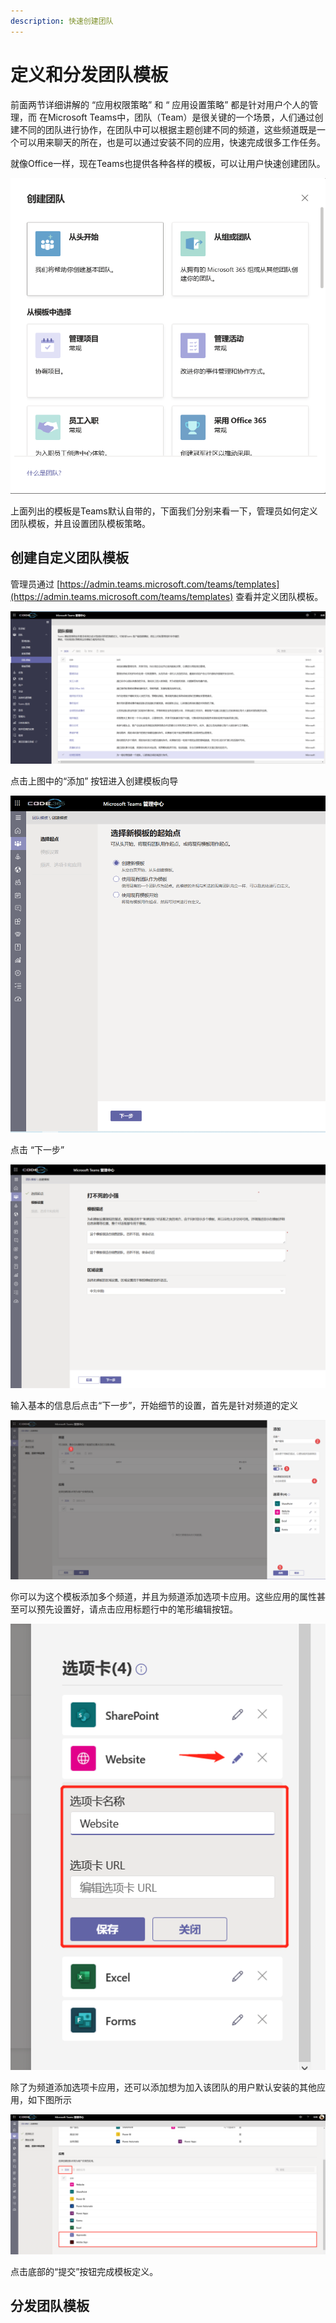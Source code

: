```yaml
---
description: 快速创建团队
---
```


# 定义和分发团队模板

前面两节详细讲解的 “应用权限策略” 和 “ 应用设置策略” 都是针对用户个人的管理，而 在Microsoft Teams中，团队（Team）是很关键的一个场景，人们通过创建不同的团队进行协作，在团队中可以根据主题创建不同的频道，这些频道既是一个可以用来聊天的所在，也是可以通过安装不同的应用，快速完成很多工作任务。

就像Office一样，现在Teams也提供各种各样的模板，可以让用户快速创建团队。

![](../.gitbook/assets/tu-pian-%20%28222%29.png)

上面列出的模板是Teams默认自带的，下面我们分别来看一下，管理员如何定义团队模板，并且设置团队模板策略。

## 创建自定义团队模板

管理员通过 [https://admin.teams.microsoft.com/teams/templates](https://admin.teams.microsoft.com/teams/templates) 查看并定义团队模板。

![](../.gitbook/assets/tu-pian-%20%28215%29.png)

点击上图中的“添加” 按钮进入创建模板向导

![](../.gitbook/assets/tu-pian-%20%28223%29.png)

点击 “下一步”

![](../.gitbook/assets/tu-pian-%20%28213%29.png)

输入基本的信息后点击“下一步”，开始细节的设置，首先是针对频道的定义

![](../.gitbook/assets/tu-pian-%20%28224%29.png)

你可以为这个模板添加多个频道，并且为频道添加选项卡应用。这些应用的属性甚至可以预先设置好，请点击应用标题行中的笔形编辑按钮。

![](../.gitbook/assets/tu-pian-%20%28229%29.png)

除了为频道添加选项卡应用，还可以添加想为加入该团队的用户默认安装的其他应用，如下图所示

![](../.gitbook/assets/tu-pian-%20%28201%29.png)

点击底部的“提交”按钮完成模板定义。

## 分发团队模板

## 





